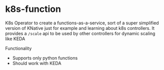 # k8s-function
K8s Operator to create a functions-as-a-service, sort of a super simplified version of KNative just for example and learning about k8s controllers. It provides a `/scale` api to be used by other controllers for dynamic scaling like KEDA

Functionality
* Supports only python functions
* Should work with KEDA 
